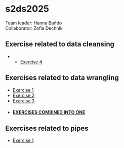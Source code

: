 # s2ds2025
Team leader: Hanna Bańdo  
Collaborator: Zofia Dechnik

## Exercise related to data cleansing 
- - [Exercise 4](data_cleansing/Exercise4.md)

## Exercises related to data wrangling
- [Exercise 1](data_wrangling/Exercise%201.md)
- [Exercise 2](data_wrangling/Exercise%202.md)
- [Exercise 3](data_wrangling/Exercise%203.md)
- #### [EXERCISES COMBINED INTO ONE](data_wrangling/pandas_exercises.md)

## Exercises related to pipes
- [Exercise 1](pipes_and_more/Report1.md)
